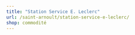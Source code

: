 ```yaml
---
title: "Station Service E. Leclerc"
url: /saint-arnoult/station-service-e-leclerc/
shop: commodité
---
```

